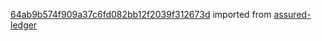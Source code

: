 [64ab9b574f909a37c6fd082bb12f2039f312673d](https://github.com/insolar/assured-ledger/commit/64ab9b574f909a37c6fd082bb12f2039f312673d) imported from [assured-ledger](https://github.com/insolar/assured-ledger)
